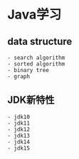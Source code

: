 # Java学习

## data structure

    - search algorithm
    - sorted algorithm
    - binary tree
    - graph

## JDK新特性

    - jdk10
    - jdk11
    - jdk12
    - jdk13
    - jdk14
    - jdk15